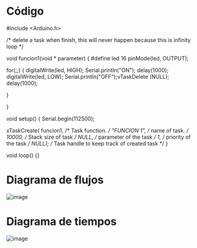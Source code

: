 # Código 

#include <Arduino.h>


/* delete a task when finish,
this will never happen because this is infinity loop */


void funcion1(void * parameter)
{
#define led 16
pinMode(led, OUTPUT);

for(;;)
{
digitalWrite(led, HIGH);
Serial.println("ON");
delay(1000);
digitalWrite(led, LOW);
Serial.println("OFF");vTaskDelete (NULL);
delay(1000);

}

}

void setup()
{
Serial.begin(112500);

xTaskCreate(
funcion1, /* Task function. */
"FUNCION 1", /* name of task. */
10000, /* Stack size of task */
NULL, /* parameter of the task */
1, /* priority of the task */
NULL); /* Task handle to keep track of created task */
}


void loop()
{}

# Diagrama de flujos

![image](https://user-images.githubusercontent.com/101355262/171414265-32a5a15f-1104-4127-819d-554739ebbc97.png)

# Diagrama de tiempos

![image](https://user-images.githubusercontent.com/101355262/171414441-d1c8a705-63af-4f3e-aef3-dc71e7f10052.png)


